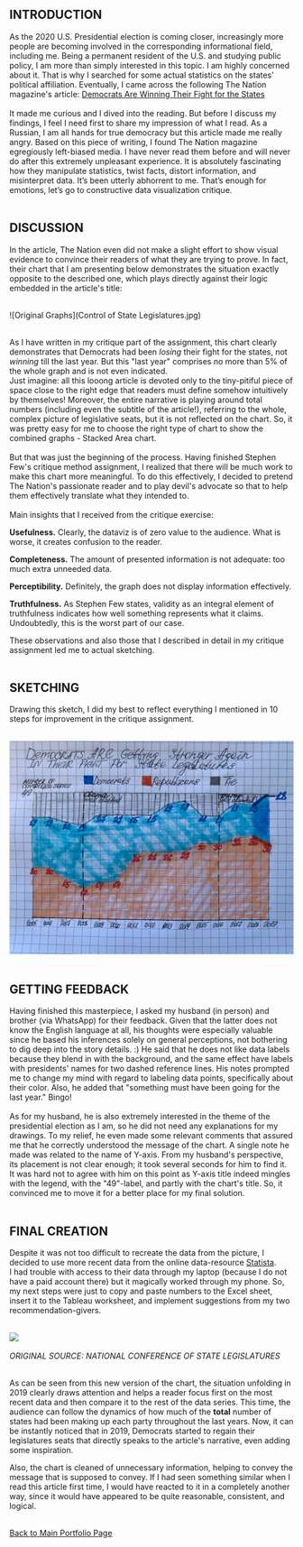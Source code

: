 ## INTRODUCTION
As the 2020 U.S. Presidential election is coming closer, increasingly more people are becoming involved in the corresponding informational field, including me.
Being a permanent resident of the U.S. and studying public policy, I am more than simply interested in this topic. I am highly concerned about it.
That is why I searched for some actual statistics on the states' political affiliation. Eventually, I came across the following The Nation magazine's article: [Democrats Are Winning Their Fight for the States](https://www.thenation.com/article/politics/democrats-elections-statehouses/)
<br/>
<br/>
It made me curious and I dived into the reading. But before I discuss my findings, I feel I need first to share my impression of what I read.
As a Russian, I am all hands for true democracy but this article made me really angry.
Based on this piece of writing, I found The Nation magazine egregiously left-biased media.
I have never read them before and will never do after this extremely unpleasant experience.
It is absolutely fascinating how they manipulate statistics, twist facts, distort information, and misinterpret data. It’s been utterly abhorrent to me.
That’s enough for emotions, let’s go to constructive data visualization critique.
<br/>
<br/>

## DISCUSSION
In the article, The Nation even did not make a slight effort to show visual evidence to convince their readers of what they are trying to prove.
In fact, their chart that I am presenting below demonstrates the situation exactly opposite to the described one,
which plays directly against their logic embedded in the article's title:
<br/>
<br/>

![Original Graphs](Control of State Legislatures.jpg)
<br/>
<br/>

As I have written in my critique part of the assignment, this chart clearly demonstrates that Democrats had been *losing* their fight for the states,
not *winning* till the last year. But this "last year" comprises no more than 5% of the whole graph and is not even indicated.
<br/>
Just imagine: all this looong article is devoted only to the tiny-pitiful piece of space close to the right edge that readers must define somehow intuitively by themselves!
Moreover, the entire narrative is playing around total numbers (including even the subtitle of the article!), referring to the whole, complex picture of legislative seats, but it is not reflected on the chart.
So, it was pretty easy for me to choose the right type of chart to show the combined graphs - Stacked Area chart.
<br/>
<br/>
But that was just the beginning of the process. Having finished Stephen Few's critique method assignment,
I realized that there will be much work to make this chart more meaningful. To do this effectively, I decided to pretend The Nation's passionate reader and to play
devil's advocate so that to help them effectively translate what they intended to.
<br/>
<br/>
Main insights that I received from the critique exercise:

**Usefulness.** Clearly, the dataviz is of zero value to the audience. What is worse, it creates confusion to the reader.

**Completeness.** The amount of presented information is not adequate: too much extra unneeded data.

**Perceptibility.** Definitely, the graph does not display information effectively.

**Truthfulness.** As Stephen Few states, validity as an integral element of truthfulness indicates how well something represents what it claims.
Undoubtedly, this is the worst part of our case.

These observations and also those that I described in detail in my critique assignment led me to actual sketching.
<br/>
<br/>

## SKETCHING
Drawing this sketch, I did my best to reflect everything I mentioned in 10 steps for improvement in the critique assignment.
<br/>
<br/>

![My Draft](SketchAssignment3-4.jpg)
<br/>
<br/>

## GETTING FEEDBACK
Having finished this masterpiece, I asked my husband (in person) and brother (via WhatsApp) for their feedback. Given that the latter does not know the English language at all, his thoughts were especially valuable since he based his inferences solely on general perceptions, not bothering to dig deep into the story details. :) He said that he does not like data labels because they blend in with the background, and the same effect have labels with presidents' names for two dashed reference lines. His notes prompted me to change my mind with regard to labeling data points, specifically about their color. Also, he added that "something must have been going for the last year." Bingo! 
<br/>
<br/>
As for my husband, he is also extremely interested in the theme of the presidential election as I am, so he did not need any explanations for my drawings. To my relief, he even made some relevant comments that assured me that he correctly understood the message of the chart. A single note he made was related to the name of Y-axis. From my husband's perspective, its placement is not clear enough; it took several seconds for him to find it. It was hard not to agree with him on this point as Y-axis title indeed mingles with the legend, with the "49"-label, and partly with the chart's title. So, it convinced me to move it for a better place for my final solution.
<br/>
<br/>

## FINAL CREATION
Despite it was not too difficult to recreate the data from the picture, I decided to use more recent data from the online data-resource
[Statista](https://www.statista.com/statistics/198497/distribution-of-political-party-control-of-us-state-legislatures-since-1990/).
<br/>
I had trouble with access to their data through my laptop (because I do not have a paid account there) but it magically worked through my phone.
So, my next steps were just to copy and paste numbers to the Excel sheet, insert it to the Tableau worksheet, and implement suggestions from my two recommendation-givers.
<br/>
<br/>

<div class='tableauPlaceholder' id='viz1600539759212' style='position: relative'><noscript><a href='#'><img alt=' ' src='https:&#47;&#47;public.tableau.com&#47;static&#47;images&#47;3-&#47;3-4_16005317450800&#47;Dashboard1&#47;1_rss.png' style='border: none' /></a></noscript><object class='tableauViz'  style='display:none;'><param name='host_url' value='https%3A%2F%2Fpublic.tableau.com%2F' /> <param name='embed_code_version' value='3' /> <param name='site_root' value='' /><param name='name' value='3-4_16005317450800&#47;Dashboard1' /><param name='tabs' value='no' /><param name='toolbar' value='yes' /><param name='static_image' value='https:&#47;&#47;public.tableau.com&#47;static&#47;images&#47;3-&#47;3-4_16005317450800&#47;Dashboard1&#47;1.png' /> <param name='animate_transition' value='yes' /><param name='display_static_image' value='yes' /><param name='display_spinner' value='yes' /><param name='display_overlay' value='yes' /><param name='display_count' value='yes' /><param name='language' value='en' /><param name='filter' value='publish=yes' /></object></div><script type='text/javascript'>var divElement = document.getElementById('viz1600539759212');var vizElement = divElement.getElementsByTagName('object')[0];if ( divElement.offsetWidth > 800 ) { vizElement.style.width='1000px';vizElement.style.height='827px';} else if ( divElement.offsetWidth > 500 ) { vizElement.style.width='1000px';vizElement.style.height='827px';} else { vizElement.style.width='100%';vizElement.style.height='727px';}var scriptElement = document.createElement('script');scriptElement.src = 'https://public.tableau.com/javascripts/api/viz_v1.js';vizElement.parentNode.insertBefore(scriptElement, vizElement);</script>

*ORIGINAL SOURCE: NATIONAL CONFERENCE OF STATE LEGISLATURES*
<br/>
<br/>

As can be seen from this new version of the chart, the situation unfolding in 2019 clearly draws attention and helps a reader focus first on the most recent data and then compare it to the rest of the data series. This time, the audience can follow the dynamics of how much of the **total** number of states had been making up each party throughout the last years. Now, it can be instantly noticed that in 2019, Democrats started to regain their legislatures seats that directly speaks to the article's narrative, even adding some inspiration.

Also, the chart is cleaned of unnecessary information, helping to convey the message that is supposed to convey. If I had seen something similar when I read this article first time, I would have reacted to it in a completely another way, since it would have appeared to be quite reasonable, consistent, and logical.
<br/>
<br/>

[Back to Main Portfolio Page](/README.md)
